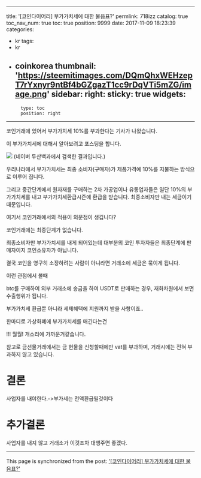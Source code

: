 
---
title: '[코인다이어리] 부가가치세에 대한 물음표?'
permlink: 718izz
catalog: true
toc_nav_num: true
toc: true
position: 9999
date: 2017-11-09 18:23:39
categories:
- kr
tags:
- kr
- coinkorea
thumbnail: 'https://steemitimages.com/DQmQhxWEHzepT7rYxnyr9ntBf4bGZgazT1cc9rDqVTi5mZG/image.png'
sidebar:
    right:
        sticky: true
widgets:
    -
        type: toc
        position: right
---


코인거래에 있어서 부가가치세 10%를 부과한다는 기사가 나왔습니다.

이 부가가치세에 대해서 알아보려고 포스팅을 합니다.

![](https://steemitimages.com/DQmQhxWEHzepT7rYxnyr9ntBf4bGZgazT1cc9rDqVTi5mZG/image.png)
(네이버 두산백과에서 검색한 결과입니다.)

우리나라에서 부가가치세는 최종 소비자(구매자)가 제품가격에 10%를 지불하는 방식으로 이루어 집니다.

그리고 중간단계에서 원자재를 구매하는 2차 가공업이나 유통업자들은 일단 10%의 부가가치세를 내고 부가가치세환급시즌에 환급을 받습니다. 최종소비자만 내는 세금이기 때문입니다.

여기서 코인거래에서의 적용이 의문점이 생깁니다?

코인거래에는 최종단계가 없습니다.

최종소비자만 부가가치세를 내게 되어있는데 대부분의 코인 투자자들은 최종단계에 판매자이지 코인소유자가 아닙니다.

결국 코인을 영구히 소장하려는 사람이 아니라면 거래소에 세금은 묶이게 됩니다.

이런 관점에서 볼때

btc를 구매하여 외부 거래소에 송금을 하여 USDT로 판매하는 경우, 재화차원에서 보면 수출행위가 됩니다.

부가가치세 환급뿐 아니라 세제혜택에 지원까지 받을 사항이죠..

한마디로 가상화폐에 부가가치세를 매긴다는건

 !!! 월월!  개소리에 가까운거같습니다.


참고로 금선물거래에서는 금 현물을 신청할때에만 vat를 부과하며, 거래시에는 전혀 부과하지 않고 있습니다.


# 결론

사업자를 내야한다.->부가세는 전액환급될것이다

# 추가결론

사업자를 내지 않고 거래소가 이것조차 대행주면 좋겠다.

- - -

This page is synchronized from the post: ['[코인다이어리] 부가가치세에 대한 물음표?'](https://steemit.com/@virus707/718izz)
